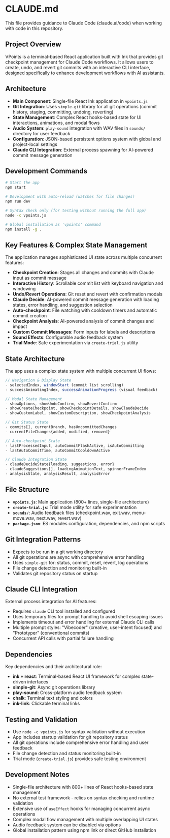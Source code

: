 # CLAUDE.md

This file provides guidance to Claude Code (claude.ai/code) when working with code in this repository.

## Project Overview

VPoints is a terminal-based React application built with Ink that provides git checkpoint management for Claude Code workflows. It allows users to create, undo, and revert git commits with an interactive CLI interface, designed specifically to enhance development workflows with AI assistants.

## Architecture

- **Main Component**: Single-file React Ink application in `vpoints.js` 
- **Git Integration**: Uses `simple-git` library for all git operations (commit history, staging, committing, undoing, reverting)
- **State Management**: Complex React hooks-based state for UI interactions, animations, and modal flows
- **Audio System**: `play-sound` integration with WAV files in `sounds/` directory for user feedback
- **Configuration**: JSON-based persistent options system with global and project-local settings
- **Claude CLI Integration**: External process spawning for AI-powered commit message generation

## Development Commands

```bash
# Start the app
npm start

# Development with auto-reload (watches for file changes)
npm run dev

# Syntax check only (for testing without running the full app)
node -c vpoints.js

# Global installation as 'vpoints' command
npm install -g .
```

## Key Features & Complex State Management

The application manages sophisticated UI state across multiple concurrent features:

- **Checkpoint Creation**: Stages all changes and commits with Claude input as commit message
- **Interactive History**: Scrollable commit list with keyboard navigation and windowing
- **Undo/Revert Operations**: Git reset and revert with confirmation modals
- **Claude Decide**: AI-powered commit message generation with loading states, error handling, and suggestion selection
- **Auto-checkpoint**: File watching with cooldown timers and automatic commit creation
- **Checkpoint Analysis**: AI-powered analysis of commit changes and impact
- **Custom Commit Messages**: Form inputs for labels and descriptions
- **Sound Effects**: Configurable audio feedback system
- **Trial Mode**: Safe experimentation via `create-trial.js` utility

## State Architecture

The app uses a complex state system with multiple concurrent UI flows:

```javascript
// Navigation & Display State
- selectedIndex, windowStart (commit list scrolling)
- successAnimatingIndex, successAnimationProgress (visual feedback)

// Modal State Management  
- showOptions, showUndoConfirm, showRevertConfirm
- showCreateCheckpoint, showCheckpointDetails, showClaudeDecide
- showCustomLabel, showCustomDescription, showCheckpointAnalysis

// Git Status State
- commits[], currentBranch, hasUncommittedChanges
- currentFileChanges{added, modified, removed}

// Auto-checkpoint State
- lastProcessedInput, autoCommitFlashActive, isAutoCommitting
- lastAutoCommitTime, autoCommitCooldownActive

// Claude Integration State  
- claudeDecideState{loading, suggestions, error}
- claudeSuggestions[], loadingAnimationText, spinnerFrameIndex
- analysisState, analysisResult, analysisError
```

## File Structure

- **`vpoints.js`**: Main application (800+ lines, single-file architecture)
- **`create-trial.js`**: Trial mode utility for safe experimentation
- **`sounds/`**: Audio feedback files (checkpoint.wav, exit.wav, menu-move.wav, next.wav, revert.wav)
- **`package.json`**: ES modules configuration, dependencies, and npm scripts

## Git Integration Patterns

- Expects to be run in a git working directory
- All git operations are async with comprehensive error handling
- Uses `simple-git` for: status, commit, reset, revert, log operations
- File change detection and monitoring built-in
- Validates git repository status on startup

## Claude CLI Integration

External process integration for AI features:

- Requires `claude` CLI tool installed and configured
- Uses temporary files for prompt handling to avoid shell escaping issues
- Implements timeout and error handling for external Claude CLI calls
- Multiple prompt styles: "Vibecoder" (creative, user-intent focused) and "Prototyper" (conventional commits)
- Concurrent API calls with partial failure handling

## Dependencies

Key dependencies and their architectural role:

- **ink + react**: Terminal-based React UI framework for complex state-driven interfaces
- **simple-git**: Async git operations library
- **play-sound**: Cross-platform audio feedback system  
- **chalk**: Terminal text styling and colors
- **ink-link**: Clickable terminal links

## Testing and Validation

- Use `node -c vpoints.js` for syntax validation without execution
- App includes startup validation for git repository status
- All git operations include comprehensive error handling and user feedback
- File change detection and status monitoring built-in
- Trial mode (`create-trial.js`) provides safe testing environment

## Development Notes

- Single-file architecture with 800+ lines of React hooks-based state management
- No external test framework - relies on syntax checking and runtime validation
- Extensive use of `useEffect` hooks for managing concurrent async operations
- Complex modal flow management with multiple overlapping UI states
- Audio feedback system can be disabled via options
- Global installation pattern using npm link or direct GitHub installation